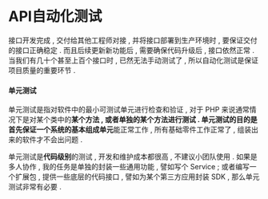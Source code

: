 # API自动化测试

接口开发完成 , 交付给其他工程师对接 , 并将接口部署到生产环境时 , 要保证交付的接口正确稳定 . 而且后续更新新功能后 , 需要确保代码升级后 , 接口依然正常 . 当我们有几十个甚至上百个接口时 , 已然无法手动测试了 ,  所以自动化测试是保证项目质量的重要环节 .

#### 单元测试

单元测试是指对软件中的最小可测试单元进行检查和验证 , 对于 PHP 来说通常情况下是对某个类中的**某个方法 , **或者单独的某个方法进行测试 . 单元测试的目的是首先保证一个系统的**基本组成单元**能正常工作 , 所有基础零件工作正常了 , 组装出来的软件才不会出问题 . 

单元测试是**代码级别**的测试 , 开发和维护成本都很高 , 不建议小团队使用 . 如果是多人协作 , 我的任务是单独的封装一些通用功能 , 譬如写个 Service ; 或者编写一个扩展包 , 提供一些底层的代码接口 , 譬如为某个第三方应用封装 SDK , 那么单元测试非常有必要 . 

